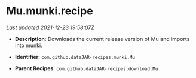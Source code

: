 # Mu.munki.recipe

_Last updated 2021-12-23 19:58:07Z_

- **Description**: Downloads the current release version of Mu and imports into munki.

- **Identifier**: `com.github.dataJAR-recipes.munki.Mu`

- **Parent Recipes**: `com.github.dataJAR-recipes.download.Mu`